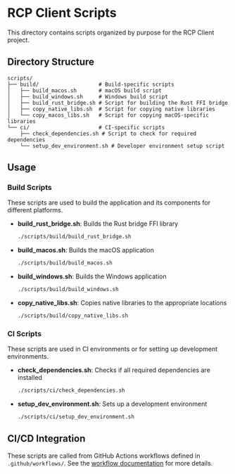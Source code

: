 # RCP Client Scripts

This directory contains scripts organized by purpose for the RCP Client project.

## Directory Structure

```
scripts/
├── build/                   # Build-specific scripts
│   ├── build_macos.sh       # macOS build script
│   ├── build_windows.sh     # Windows build script
│   ├── build_rust_bridge.sh # Script for building the Rust FFI bridge
│   ├── copy_native_libs.sh  # Script for copying native libraries
│   └── copy_macos_libs.sh   # Script for copying macOS-specific libraries
└── ci/                      # CI-specific scripts
    ├── check_dependencies.sh # Script to check for required dependencies
    └── setup_dev_environment.sh # Developer environment setup script
```

## Usage

### Build Scripts

These scripts are used to build the application and its components for different platforms.

- **build_rust_bridge.sh**: Builds the Rust bridge FFI library
  ```bash
  ./scripts/build/build_rust_bridge.sh
  ```

- **build_macos.sh**: Builds the macOS application
  ```bash
  ./scripts/build/build_macos.sh
  ```

- **build_windows.sh**: Builds the Windows application
  ```bash
  ./scripts/build/build_windows.sh
  ```

- **copy_native_libs.sh**: Copies native libraries to the appropriate locations
  ```bash
  ./scripts/build/copy_native_libs.sh
  ```

### CI Scripts

These scripts are used in CI environments or for setting up development environments.

- **check_dependencies.sh**: Checks if all required dependencies are installed
  ```bash
  ./scripts/ci/check_dependencies.sh
  ```

- **setup_dev_environment.sh**: Sets up a development environment
  ```bash
  ./scripts/ci/setup_dev_environment.sh
  ```

## CI/CD Integration

These scripts are called from GitHub Actions workflows defined in `.github/workflows/`. See the [workflow documentation](../.github/workflows/README.md) for more details.
